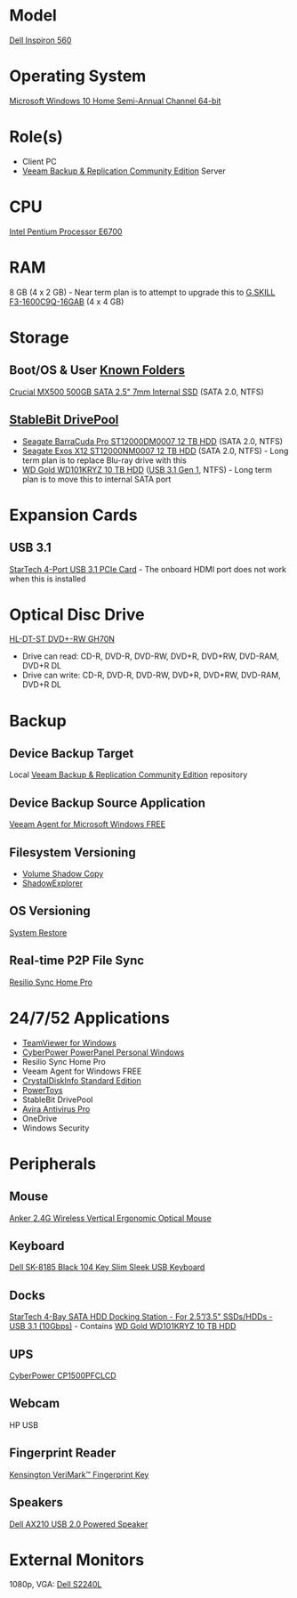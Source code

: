 # Model

[Dell Inspiron 560](https://www.dell.com/support/home/us/en/04/product-support/product/inspiron-560/docs)

# Operating System

[Microsoft Windows 10 Home Semi-Annual Channel 64-bit](https://docs.microsoft.com/en-us/windows/deployment/update/waas-overview#semi-annual-channel)

# Role(s)

* Client PC
* [Veeam Backup & Replication Community Edition](https://www.veeam.com/virtual-machine-backup-solution-free.html) Server

# CPU

[Intel Pentium Processor E6700](https://ark.intel.com/content/www/us/en/ark/products/42809/intel-pentium-processor-e6700-2m-cache-3-20-ghz-1066-fsb.html)

# RAM

8 GB (4 x 2 GB) - Near term plan is to attempt to upgrade this to [G.SKILL F3-1600C9Q-16GAB](http://www.gskill.com/product/165/178/1532589947/F3-1600C9Q-16GABAresDDR3-1600MHz-CL9-9-9-1.50V16GB-(4x4GB)) (4 x 4 GB)

# Storage

## Boot/OS & User [Known Folders](https://docs.microsoft.com/en-us/windows/win32/shell/known-folders)

[Crucial MX500 500GB SATA 2.5" 7mm Internal SSD](https://www.crucial.com/webapp/wcs/stores/servlet/ProductDisplay?catalogId=10151&langId=-1&productId=2427502) (SATA 2.0, NTFS)

## [StableBit DrivePool](https://stablebit.com/DrivePool)

* [Seagate BarraCuda Pro ST12000DM0007 12 TB HDD](https://www.seagate.com/www-content/product-content/barracuda-fam/barracuda-new/en-us/docs/100818004c.pdf) (SATA 2.0, NTFS)
* [Seagate Exos X12 ST12000NM0007 12 TB HDD](https://www.seagate.com/www-content/datasheets/pdfs/exos-x-12-DS1946-1-1709US-en_US.pdf) (SATA 2.0, NTFS) - Long term plan is to replace Blu-ray drive with this
* [WD Gold WD101KRYZ 10 TB HDD](https://www.wd.com/content/dam/wdc/website/downloadable_assets/eng/spec_data_sheet/2879-800074.pdf) ([USB 3.1 Gen 1](https://github.com/jdrch/Hardware/blob/master/Dell%20Inspiron%20560.md#docks), NTFS) - Long term plan is to move this to internal SATA port

# Expansion Cards

## USB 3.1

[StarTech 4-Port USB 3.1 PCIe Card](https://www.startech.com/Cards-Adapters/USB-3.0/Cards/4-port-usb-3-1-card~PEXUS313AC2V) - The onboard HDMI port does not work when this is installed

# Optical Disc Drive

[HL-DT-ST DVD+-RW GH70N](https://www.dell.com/support/home/us/en/04/drivers/driversdetails?driverid=8690n)
* Drive can read: CD-R, DVD-R, DVD-RW, DVD+R, DVD+RW, DVD-RAM, DVD+R DL
* Drive can write: CD-R, DVD-R, DVD-RW, DVD+R, DVD+RW, DVD-RAM, DVD+R DL

# Backup

## Device Backup Target 
Local [Veeam Backup & Replication Community Edition](https://www.veeam.com/virtual-machine-backup-solution-free.html) repository

## Device Backup Source Application

[Veeam Agent for Microsoft Windows FREE](https://www.veeam.com/windows-endpoint-server-backup-free.html)

## Filesystem Versioning

* [Volume Shadow Copy](https://docs.microsoft.com/en-us/windows/win32/vss/volume-shadow-copy-service-overview)
* [ShadowExplorer](https://www.shadowexplorer.com/)

## OS Versioning

[System Restore](https://docs.microsoft.com/en-us/windows/win32/sr/system-restore-reference)

## Real-time P2P File Sync

[Resilio Sync Home Pro](https://www.resilio.com/individuals/)

# 24/7/52 Applications

* [TeamViewer for Windows](https://www.teamviewer.com/en-us/download/windows/)
* [CyberPower PowerPanel Personal Windows](https://www.cyberpowersystems.com/product/software/powerpanel-personal-windows/)
* Resilio Sync Home Pro
* Veeam Agent for Windows FREE
* [CrystalDiskInfo Standard Edition](https://crystalmark.info/en/software/crystaldiskinfo/)
* [PowerToys](https://github.com/microsoft/PowerToys)
* StableBit DrivePool
* [Avira Antivirus Pro](https://www.avira.com/en/antivirus-pro)
* OneDrive
* Windows Security

# Peripherals

## Mouse 

[Anker 2.4G Wireless Vertical Ergonomic Optical Mouse](https://www.anker.com/products/variant/anker-24g-wireless-vertical-ergonomic-optical-mouse/A7852011)

## Keyboard

[Dell SK-8185 Black 104 Key Slim Sleek USB Keyboard](https://www.amazon.com/Dell-Keyboard-Computer-Connectors-Compatible/dp/B005OZMBOE)

## Docks

[StarTech 4-Bay SATA HDD Docking Station - For 2.5”/3.5" SSDs/HDDs - USB 3.1 (10Gbps)](https://www.startech.com/HDD/Docking/~SDOCK4U313) - Contains [WD Gold WD101KRYZ 10 TB HDD](https://github.com/jdrch/Hardware/blob/master/Dell%20Inspiron%20560.md#stablebit-drivepool)

## UPS

[CyberPower CP1500PFCLCD](https://www.cyberpowersystems.com/product/ups/cp1500pfclcd/)

## Webcam

HP USB

## Fingerprint Reader

[Kensington VeriMark™ Fingerprint Key](https://www.kensington.com/p/products/security/biometric/verimark-fingerprint-key-fido-u2f-for-universal-2nd-factor-authentication-windows-hello/)

## Speakers

[Dell AX210 USB 2.0 Powered Speaker](https://www.dell.com/support/home/us/en/04/product-support/product/dell-ax210/overview)

# External Monitors

1080p, VGA: [Dell S2240L](https://www.dell.com/support/home/us/en/04/product-support/product/dell-s2240l/overview)
